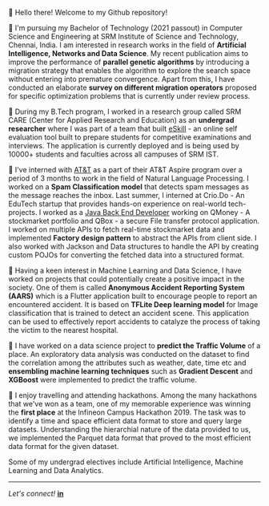 :wave: Hello there! Welcome to my Github repository!

:school: I'm pursuing my Bachelor of Technology (2021 passout) in Computer Science and Engineering at SRM Institute of Science and Technology, Chennai, India. I am interested in research works in the field of **Artificial Intelligence, Networks and Data Science**. My recent publication aims to improve the performance of **parallel genetic algorithms** by introducing a migration strategy that enables the algorithm to explore the search space without entering into premature convergence. Apart from this, I have conducted an elaborate **survey on different migration operators** proposed for specific optimization problems that is currently under review process.

:pushpin: During my B.Tech program, I worked in a research group called SRM CARE (Center for Applied Research and Education) as an **undergrad researcher** where I was part of a team that built [eSkill](https://care.srmist.edu.in/eskill/) - an online self evaluation tool built to prepare students for competitive examinations and interviews. The application is currently deployed and is being used by 10000+ students and faculties across all campuses of SRM IST.

:pushpin: I've interned with [AT&T](https://www.linkedin.com/company/att/) as a part of their AT&T Aspire program over a period of 3 months to work in the field of Natural Language Processing. I worked on a **Spam Classification model** that detects spam messages as the message reaches the inbox. Last summer, I interned at Crio.Do - An EduTech startup that provides hands-on experience on real-world tech-projects. I worked as a [Java Back End Developer](https://criodo.github.io/Crio-Launch-Feb-2020-abhishekchandar23/) working on QMoney - A stockmarket portfolio and QBox -  a secure File transfer protocol application. I worked on multiple APIs to fetch real-time stockmarket data and implemented **Factory design pattern** to abstract the APIs from client side. I also worked with Jackson and Data structures to handle the API by creating custom POJOs for converting the fetched data into a structured format.

:pushpin: Having a keen interest in Machine Learning and Data Science, I have worked on projects that could potentially create a positive impact in the society. One of them is called **Anonymous Accident Reporting System (AARS)** which is a Flutter application built to encourage people to report an encountered accident. It is based on **TFLite Deep learning model** for Image classification that is trained to detect an accident scene. This application can be used to effectively report accidents to catalyze the process of taking the victim to the nearest hospital. 

:pushpin: I have worked on a data science project to **predict the Traffic Volume** of a place. An exploratory data analysis was conducted on the dataset to find the correlation among the attributes such as weather, date, time etc and **ensembling machine learning techniques** such as **Gradient Descent** and **XGBoost** were implemented to predict the traffic volume.

:pushpin: I enjoy travelling and attending hackathons. Among the many hackathons that we've won as a team, one of my memorable experience was winning the **first place** at the Infineon Campus Hackathon 2019. The task was to identify a time and space efficient data format to store and query large datasets. Understanding the hierarchial nature of the data provided to us, we implemented the Parquet data format that proved to the most efficient data format for the given dataset. 

Some of my undergrad electives include Artificial Intelligence, Machine Learning and Data Analytics.
***
*Let's connect!* [**in**](https://www.linkedin.com/in/abhishekchandar/)
